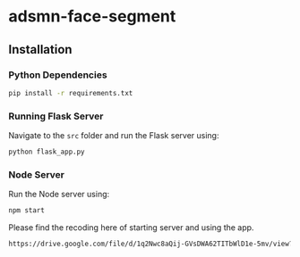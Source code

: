# adsmn-face-segment
## Installation

### Python Dependencies

```bash
pip install -r requirements.txt
```

### Running Flask Server

Navigate to the `src` folder and run the Flask server using:

```bash
python flask_app.py
```

### Node Server

Run the Node server using:

```bash
npm start
```

Please find the recoding here of starting server and using the app.
```bash
https://drive.google.com/file/d/1q2Nwc8aQij-GVsDWA62TITbWlD1e-5mv/view?usp=sharing
```
